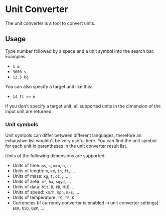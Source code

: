 # Unit Converter

The unit converter is a tool to convert units.

## Usage

Type number followed by a space and a unit symbol into the search bar.
Examples:

- `1 m`
- `3600 s`
- `12.5 kg`

You can also specify a target unit like this:

- `14 ft >> m`

If you don't specify a target unit, all supported units in the dimension of the input unit are returned.

### Unit symbols

Unit symbols can differ between different languages, therefore an exhaustive list wouldn't be very useful here. You can find the unit symbol for each unit in parentheses in the unit converter result list.

Units of the following dimensions are supported:

- Units of time: `ms`, `s`, `min`, `h`, …
- Units of length: `m`, `km`, `in`, `ft`, …
- Units of mass: `kg`, `t`, `oz.`, …
- Units of area: `m²`, `ha`, `sqyd`, …
- Units of data: `bit`, `B`, `kB`, `MiB`, …
- Units of speed: `km/h`, `mph`, `m/s`, …
- Units of temperature: `°C`, `°F`, `K`
- Currencies (if currency converter is enabled in unit converter settings): `EUR`, `USD`, `GBP`, …
